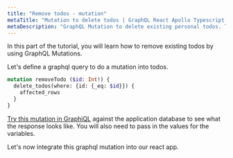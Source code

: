 ```yaml
---
title: "Remove todos - mutation"
metaTitle: "Mutation to delete todos | GraphQL React Apollo Typescript Tutorial"
metaDescription: "GraphQL Mutation to delete existing personal todos. Try the mutation in GraphiQL, passing the Authorization token to delete a todo"
---
```


In this part of the tutorial, you will learn how to remove existing todos by using GraphQL Mutations.

Let's define a graphql query to do a mutation into todos.

```graphql
mutation removeTodo ($id: Int!) {
  delete_todos(where: {id: {_eq: $id}}) {
    affected_rows
  }
}
```

[Try this mutation in GraphiQL](https://hasura.io/learn/graphql/graphiql) against the application database to see what the response looks like. You will also need to pass in the values for the variables.

Let's now integrate this graphql mutation into our react app.